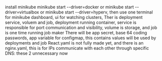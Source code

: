 install minikube 
minikube start --driver=docker or minikube start --driver=virtualbox or minikube start --driver=hyperv, then use one terminal for minikube dashboard, ui for watching clusters, 
Ther is deployment service, voluem and job, deployment running container, service is responsible for port communication and visibility, volume is storage, and job is one time running job maker
There will be app secret, base 64 coding passwords, app variable for configmap, this contains values will be used by deployments and job
React.yaml is not fully made yet, and there is an nginx.yaml, this is for IPs communicate with each other through specific DNS: these 2 unnecessary now 
